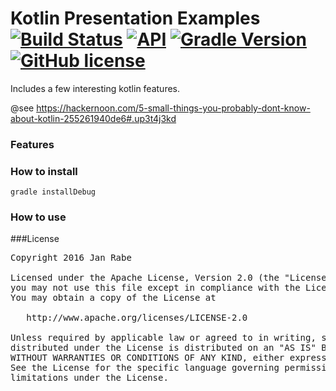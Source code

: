 # Kotlin Presentation Examples [![Build Status](https://travis-ci.org/kibotu/KotlinPresentation.svg)](https://travis-ci.org/kibotu/KotlinPresentation)  [![API](https://img.shields.io/badge/API-15%2B-brightgreen.svg?style=flat)](https://android-arsenal.com/api?level=15) [![Gradle Version](https://img.shields.io/badge/gradle-3.3-green.svg)](https://docs.gradle.org/current/release-notes) [![GitHub license](https://img.shields.io/badge/license-Apache%202-blue.svg)](https://raw.githubusercontent.com/kibotu/AndroidBase/master/LICENSE)

Includes a few interesting kotlin features.

@see https://hackernoon.com/5-small-things-you-probably-dont-know-about-kotlin-255261940de6#.up3t4j3kd

### Features

### How to install
	
	gradle installDebug
	    
### How to use

       
###License
<pre>
Copyright 2016 Jan Rabe

Licensed under the Apache License, Version 2.0 (the "License");
you may not use this file except in compliance with the License.
You may obtain a copy of the License at

   http://www.apache.org/licenses/LICENSE-2.0

Unless required by applicable law or agreed to in writing, software
distributed under the License is distributed on an "AS IS" BASIS,
WITHOUT WARRANTIES OR CONDITIONS OF ANY KIND, either express or implied.
See the License for the specific language governing permissions and
limitations under the License.
</pre>